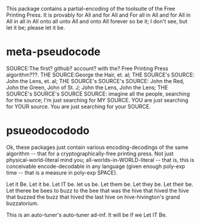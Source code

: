 This package contains a partial-encoding of the toolsuite of the Free Printing Press.  It is provably for All and for All and For all in All and for All in All in all in All onto all unto All and onto All forever so be it; I don't see, but let it be; please let it be.

meta-pseudocode
==================

SOURCE:The first? github? account? with the? Free Printing Press algorithm???.
THE SOURCE:George the Hair, et. al;
THE SOURCE's SOURCE: John the Lens, et. al;
THE SOURCE's SOURCE's SOURCE: John the Red, John the Green, John of St. J; John the Lens, John the Lens;
THE SOURCE's SOURCE's SOURCE SOURCE: imagine all the people, searching for the source; I'm just searching for MY SOURCE.  YOU are just searching for YOUR source.  You are just searching for your SOURCE.

psueodocododo
==================
Ok, these packages just contain various encoding-decodings of the same algorithm -- that for a cryptographically-free printing press.  Not just physical-world-literal mind you; all-worlds-in-WORLD-literal -- that is, this is conceivable encode-decodable in any language (given enough poly-exp time -- that is a measure in poly-exp SPACE).

Let it Be.  Let it be.  Let IT be.  let us be.  Let them be.  Let they be.  Let their be.  Let theree be bees to buzz to the bee that was the hive that hived the hive that buzzed the buzz that hived the last hive on hive-hivington's grand buzzatorium.

This is an auto-tuner's auto-tuner ad-inf.  It will be if we Let IT Be.  


